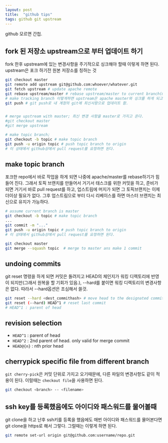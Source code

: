 ```yaml
---
layout: post
title:  "github tips"
tags: github git upstream
---
```


github 모르면 간첩.

## fork 된 저장소 upstream으로 부터 업데이트 하기

fork 한후 upstream에 있는 변경사항을 주기적으로 싱크해야 할때 이렇게 하면 된다.
upstream은 포크 하기전 원본 저장소를 칭하는 것

```bash
git checkout master
git remote add upstream git@github.com:whoever/whatever.git
git fetch upstream # update apache remote
git rebase upstream/master # rebase upstream/master to current branch(master)
# make tracking branch 이렇게하면 upstream은 apache master와 싱크를 하게 되고, 로컬에 unpushed commit이 생기게 된다.
git push # git push로 내 계정의 git에 최신사항으로 업데이트 함.


# merge upstream with master; 최신 변경 사항을 master로 가지고 온다.
#git checkout master
#git merge upstream

# make topic branch;
git checkout -b topic # make topic branch
git push -u origin topic # push topic branch to origin
# 이 상태에서 github상에서 pull request를 요청하면 된다.
```

## make topic branch

포크한 repo에서 바로 작업을 하게 되면 나중에 apache/master를 rebase하기가 힘들어 진다. 그래서 토픽 브랜치를 만들어서 거기서 태스크를 위한 커밋을 하고, 준비가 되면 거기서 바로 pull request를 하고, 업스트림에 머지가 되면 그 토픽브랜치는 이제 더이상 필요가 없다. 그후 업스트림으로 부터 다시 리베이스를 하면 마스터 브랜치는 최신으로 유지가 가능하다.


```bash
# assume current branch is master
git checkout -b topic # make topic branch
...
git commit -m "..."
git push -u origin topic # push topic branch to origin
# 이 상태에서 github상에서 pull request를 요청하면 된다.

git checkout master
git merge --squash topic  # merge to master ans make 1 commit
```


## undoing commits

git reset 명령을 하게 되면 커밋은 돌려지고 HEAD의 체인지가 워킹 디렉토리에 반영이 되지만(그래서 원복을 할 기회가 있음.), --hard를 붙이면 워킹 디렉토리의 변경사항은 없다. 따라서 --hard옵션은 조심해서 쓸것.

```bash
git reset --hard <dest_commithash> # move head to the designated commit
git reset (--hard) HEAD^1 # reset last commit
# HEAD^1 : parent of head
```


## revision selection


- `HEAD^1` : parent of head
- `HEAD^2` : 2nd parent of head. only valid for merge commit
- `HEAD@{n}` : nth prior head

## cherrypick specific file from different branch

`git cherry-pick`은 커밋 단위로 가지고 오기때문에, 다른 파일의 변경사항도 같이 적용이 된다. 이럴때는 `checkout file`을 사용하면 된다.


```bash
git checkout <branch> -- <filename>
```

## ssh key를 등록했음에도 아이디와 패스워드를 물어볼때
git clone을 하고 난후 ssh키를 등록을 했음에도 매번 아이디와 패스워드를 물어본다면 git clone을 https로 해서 그렇다. 그럴때는 이렇게 하면 된다.

```bash
git remote set-url origin git@github.com:username/repo.git
```




